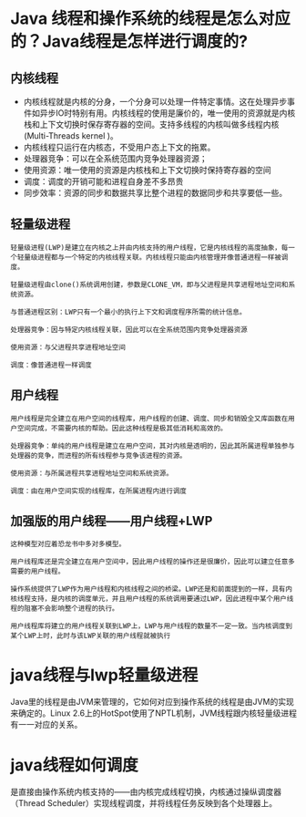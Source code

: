 # Java 线程和操作系统的线程是怎么对应的？Java线程是怎样进行调度的?


## 内核线程
* 内核线程就是内核的分身，一个分身可以处理一件特定事情。这在处理异步事件如异步IO时特别有用。内核线程的使用是廉价的，唯一使用的资源就是内核栈和上下文切换时保存寄存器的空间。支持多线程的内核叫做多线程内核(Multi-Threads kernel )。
* 内核线程只运行在内核态，不受用户态上下文的拖累。
* 处理器竞争：可以在全系统范围内竞争处理器资源；
* 使用资源：唯一使用的资源是内核栈和上下文切换时保持寄存器的空间
* 调度：调度的开销可能和进程自身差不多昂贵
* 同步效率：资源的同步和数据共享比整个进程的数据同步和共享要低一些。

    
    
## 轻量级进程

    轻量级进程(LWP)是建立在内核之上并由内核支持的用户线程，它是内核线程的高度抽象，每一个轻量级进程都与一个特定的内核线程关联。内核线程只能由内核管理并像普通进程一样被调度。

    轻量级进程由clone()系统调用创建，参数是CLONE_VM，即与父进程是共享进程地址空间和系统资源。

    与普通进程区别：LWP只有一个最小的执行上下文和调度程序所需的统计信息。

    处理器竞争：因与特定内核线程关联，因此可以在全系统范围内竞争处理器资源
    
    使用资源：与父进程共享进程地址空间
    
    调度：像普通进程一样调度
    
    
## 用户线程

    用户线程是完全建立在用户空间的线程库，用户线程的创建、调度、同步和销毁全又库函数在用户空间完成，不需要内核的帮助。因此这种线程是极其低消耗和高效的。

    处理器竞争：单纯的用户线程是建立在用户空间，其对内核是透明的，因此其所属进程单独参与处理器的竞争，而进程的所有线程参与竞争该进程的资源。
    
    使用资源：与所属进程共享进程地址空间和系统资源。
    
    调度：由在用户空间实现的线程库，在所属进程内进行调度
    
    
## 加强版的用户线程——用户线程+LWP

    这种模型对应着恐龙书中多对多模型。

    用户线程库还是完全建立在用户空间中，因此用户线程的操作还是很廉价，因此可以建立任意多需要的用户线程。

    操作系统提供了LWP作为用户线程和内核线程之间的桥梁。LWP还是和前面提到的一样，具有内核线程支持，是内核的调度单元，并且用户线程的系统调用要通过LWP，因此进程中某个用户线程的阻塞不会影响整个进程的执行。

    用户线程库将建立的用户线程关联到LWP上，LWP与用户线程的数量不一定一致。当内核调度到某个LWP上时，此时与该LWP关联的用户线程就被执行
    
    
# java线程与lwp轻量级进程

  Java里的线程是由JVM来管理的，它如何对应到操作系统的线程是由JVM的实现来确定的。Linux 2.6上的HotSpot使用了NPTL机制，JVM线程跟内核轻量级进程有一一对应的关系。
  
  
# java线程如何调度

  是直接由操作系统内核支持的——由内核完成线程切换，内核通过操纵调度器（Thread Scheduler）实现线程调度，并将线程任务反映到各个处理器上。

    
    
